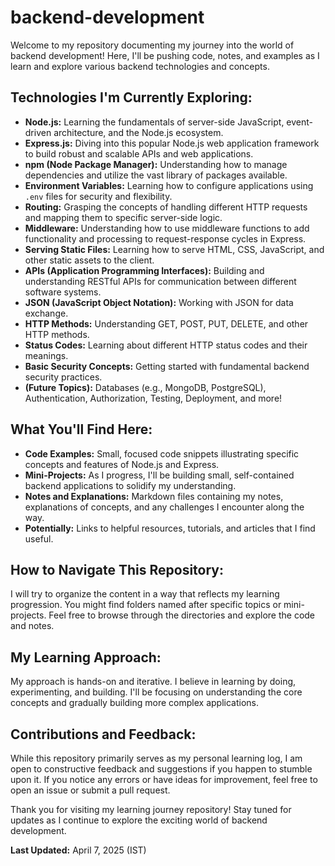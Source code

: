 # backend-development

Welcome to my repository documenting my journey into the world of backend development! Here, I'll be pushing code, notes, and examples as I learn and explore various backend technologies and concepts.

## Technologies I'm Currently Exploring:

* **Node.js:** Learning the fundamentals of server-side JavaScript, event-driven architecture, and the Node.js ecosystem.
* **Express.js:** Diving into this popular Node.js web application framework to build robust and scalable APIs and web applications.
* **npm (Node Package Manager):** Understanding how to manage dependencies and utilize the vast library of packages available.
* **Environment Variables:** Learning how to configure applications using `.env` files for security and flexibility.
* **Routing:** Grasping the concepts of handling different HTTP requests and mapping them to specific server-side logic.
* **Middleware:** Understanding how to use middleware functions to add functionality and processing to request-response cycles in Express.
* **Serving Static Files:** Learning how to serve HTML, CSS, JavaScript, and other static assets to the client.
* **APIs (Application Programming Interfaces):** Building and understanding RESTful APIs for communication between different software systems.
* **JSON (JavaScript Object Notation):** Working with JSON for data exchange.
* **HTTP Methods:** Understanding GET, POST, PUT, DELETE, and other HTTP methods.
* **Status Codes:** Learning about different HTTP status codes and their meanings.
* **Basic Security Concepts:** Getting started with fundamental backend security practices.
* **(Future Topics):** Databases (e.g., MongoDB, PostgreSQL), Authentication, Authorization, Testing, Deployment, and more!

## What You'll Find Here:

* **Code Examples:** Small, focused code snippets illustrating specific concepts and features of Node.js and Express.
* **Mini-Projects:** As I progress, I'll be building small, self-contained backend applications to solidify my understanding.
* **Notes and Explanations:** Markdown files containing my notes, explanations of concepts, and any challenges I encounter along the way.
* **Potentially:** Links to helpful resources, tutorials, and articles that I find useful.

## How to Navigate This Repository:

I will try to organize the content in a way that reflects my learning progression. You might find folders named after specific topics or mini-projects. Feel free to browse through the directories and explore the code and notes.

## My Learning Approach:

My approach is hands-on and iterative. I believe in learning by doing, experimenting, and building. I'll be focusing on understanding the core concepts and gradually building more complex applications.

## Contributions and Feedback:

While this repository primarily serves as my personal learning log, I am open to constructive feedback and suggestions if you happen to stumble upon it. If you notice any errors or have ideas for improvement, feel free to open an issue or submit a pull request.

Thank you for visiting my learning journey repository! Stay tuned for updates as I continue to explore the exciting world of backend development.

**Last Updated:** April 7, 2025 (IST)
